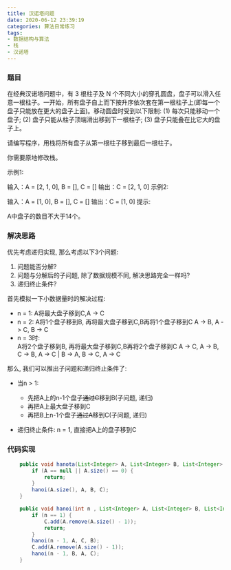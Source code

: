 ```yaml
---
title: 汉诺塔问题
date: 2020-06-12 23:39:19
categories: 算法日常练习
tags:
- 数据结构与算法
- 栈
- 汉诺塔
---
```


### 题目

在经典汉诺塔问题中，有 3 根柱子及 N 个不同大小的穿孔圆盘，盘子可以滑入任意一根柱子。一开始，所有盘子自上而下按升序依次套在第一根柱子上(即每一个盘子只能放在更大的盘子上面)。移动圆盘时受到以下限制:
(1) 每次只能移动一个盘子;
(2) 盘子只能从柱子顶端滑出移到下一根柱子;
(3) 盘子只能叠在比它大的盘子上。

请编写程序，用栈将所有盘子从第一根柱子移到最后一根柱子。
<!--more-->
你需要原地修改栈。

示例1:

 输入：A = [2, 1, 0], B = [], C = []
 输出：C = [2, 1, 0]
示例2:

 输入：A = [1, 0], B = [], C = []
 输出：C = [1, 0]
提示:

A中盘子的数目不大于14个。

### 解决思路

优先考虑递归实现, 那么考虑以下3个问题:

1. 问题能否分解?
2. 问题与分解后的子问题, 除了数据规模不同, 解决思路完全一样吗?
3. 递归终止条件?

首先模拟一下小数据量时的解决过程:

* n = 1:
    A将最大盘子移到C,A -> C
* n = 2:
    A将1个盘子移到B, 再将最大盘子移到C,B再将1个盘子移到C
    A -> B, A -> C, B -> C
* n = 3时:  
    A将2个盘子移到B, 再将最大盘子移到C,B再将2个盘子移到C
    A -> C, A -> B, C -> B, A -> C | B -> A, B -> C, A -> C

那么, 我们可以推出子问题和递归终止条件了:

* 当n > 1:
  * 先把A上的n-1个盘子<del>通过C</del>移到B(子问题, 递归)
  * 再把A上最大盘子移到C
  * 再把B上n-1个盘子<del>通过A</del>移到C(子问题, 递归)

* 递归终止条件:
  n = 1, 直接把A上的盘子移到C

### 代码实现

```Java
    public void hanota(List<Integer> A, List<Integer> B, List<Integer> C) {
        if (A == null || A.size() == 0) {
            return;
        }
        hanoi(A.size(), A, B, C);
    }

    public void hanoi(int n , List<Integer> A, List<Integer> B, List<Integer> C) {
        if (n == 1) {
            C.add(A.remove(A.size() - 1));
            return;
        }
        hanoi(n - 1, A, C, B);
        C.add(A.remove(A.size() - 1));
        hanoi(n - 1, B, A, C);
    }
```